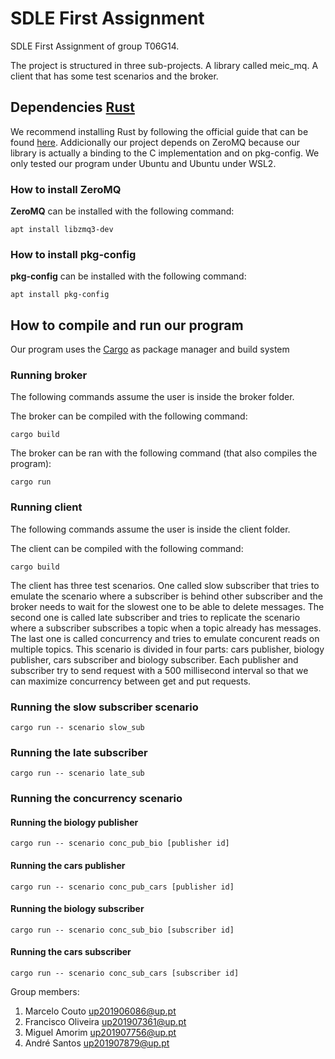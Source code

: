 # SDLE First Assignment

SDLE First Assignment of group T06G14.

The project is structured in three sub-projects. A library called meic_mq. A client that has some test scenarios and the broker.

## Dependencies [Rust](https://www.rust-lang.org/)
We recommend installing Rust by following the official guide that can be found [here](https://www.rust-lang.org/learn/get-started). Addicionally our project depends on ZeroMQ because our library is actually a binding to the C implementation and on pkg-config. We only tested our program under Ubuntu and Ubuntu under WSL2.

### How to install ZeroMQ

**ZeroMQ** can be installed with the following command:

```
apt install libzmq3-dev
```

### How to install pkg-config
**pkg-config** can be installed with the following command:

```
apt install pkg-config
```

## How to compile and run our program
Our program uses the [Cargo](https://doc.rust-lang.org/cargo/) as package manager and build system

### Running broker
The following commands assume the user is inside the broker folder.

The broker can be compiled with the following command:

```
cargo build
```

The broker can be ran with the following command (that also compiles the program):

```
cargo run
```

### Running client
The following commands assume the user is inside the client folder.

The client can be compiled with the following command:

```
cargo build
```

The client has three test scenarios. One called slow subscriber that tries to emulate the scenario where a subscriber is behind other subscriber and the broker needs to wait for the slowest one to be able to delete messages. The second one is called late subscriber and tries to replicate the scenario where a subscriber subscribes a topic when a topic already has messages. The last one is called concurrency and tries to emulate concurent reads on multiple topics. This scenario is divided in four parts: cars publisher, biology publisher, cars subscriber and biology subscriber. Each publisher and subscriber try to send request with a 500 millisecond interval so that we can maximize concurrency between get and put requests. 

### Running the slow subscriber scenario

```
cargo run -- scenario slow_sub
```

### Running the late subscriber

```
cargo run -- scenario late_sub
```

### Running the concurrency scenario

#### Running the biology publisher
```
cargo run -- scenario conc_pub_bio [publisher id]
```

#### Running the cars publisher
```
cargo run -- scenario conc_pub_cars [publisher id]
```

#### Running the biology subscriber
```
cargo run -- scenario conc_sub_bio [subscriber id]
```

#### Running the cars subscriber
```
cargo run -- scenario conc_sub_cars [subscriber id]
```

Group members:

1. Marcelo Couto up201906086@up.pt
2. Francisco Oliveira up201907361@up.pt
3. Miguel Amorim up201907756@up.pt
4. André Santos up201907879@up.pt
